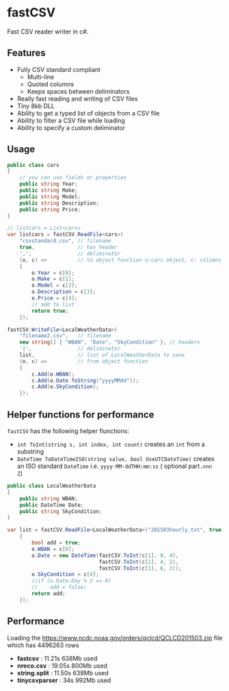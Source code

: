 # fastCSV

Fast CSV reader writer in c#.



## Features

- Fully CSV standard compliant 
  - Multi-line
  - Quoted columns
  - Keeps spaces between deliminators
- Really fast reading and writing of CSV files
- Tiny 8kb DLL
- Ability to get a typed list of objects from a CSV file
- Ability to filter a CSV file while loading
- Ability to specify a custom deliminator

## Usage

```c#
public class cars
{
    // you can use fields or properties
    public string Year;
    public string Make;
    public string Model;
    public string Description;
    public string Price;
}

// listcars = List<cars>
var listcars = fastCSV.ReadFile<cars>(
    "csvstandard.csv", // filename
    true,              // has header
    ',',               // deliminator
    (o, c) =>          // to object function o:cars object, c: columns array read
    {
        o.Year = c[0];
        o.Make = c[1];
        o.Model = c[2];
        o.Description = c[3];
        o.Price = c[4];
        // add to list
        return true;
    });

fastCSV.WriteFile<LocalWeatherData>(
    "filename2.csv",   // filename
    new string[] { "WBAN", "Date", "SkyCondition" }, // headers
    '|',               // deliminator
    list,              // list of LocalWeatherData to save
    (o, c) =>          // from object function 
	{
    	c.Add(o.WBAN);
    	c.Add(o.Date.ToString("yyyyMMdd"));
    	c.Add(o.SkyCondition);
	});
```

## Helper functions for performance

`fastCSV` has the following helper fiunctions:

- `int ToInt(string s, int index, int count)` creates an `int` from a substring 
- `DateTime ToDateTimeISO(string value, bool UseUTCDateTime)` creates an ISO standard `DateTime` i.e. `yyyy-MM-ddTHH:mm:ss`  ( optional part`.nnn  Z`)

```c#
public class LocalWeatherData
{
    public string WBAN;
    public DateTime Date;
    public string SkyCondition;
}

var list = fastCSV.ReadFile<LocalWeatherData>("201503hourly.txt", true, ',', (o, c) =>
    {
        bool add = true;
        o.WBAN = c[0];
        o.Date = new DateTime(fastCSV.ToInt(c[1], 0, 4), 
                              fastCSV.ToInt(c[1], 4, 2), 
                              fastCSV.ToInt(c[1], 6, 2));
        o.SkyCondition = c[4];
        //if (o.Date.Day % 2 == 0)
        //    add = false;
        return add;
    });
```

## Performance

Loading the https://www.ncdc.noaa.gov/orders/qclcd/QCLCD201503.zip file which has 4496263 rows

- **fastcsv** : 11.21s 638Mb used
- **nreco.csv** : 19.05s  800Mb used
- **string.split** : 11.50s 638Mb used
- **tinycsvparser** : 34s 992Mb used